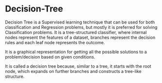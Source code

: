 # Decision-Tree

Decision Tree is a Supervised learning technique that can be used for both classification and Regression problems, but mostly it is preferred for solving Classification problems. It is a tree-structured classifier, where internal nodes represent the features of a dataset, branches represent the decision rules and each leaf node represents the outcome.

It is a graphical representation for getting all the possible solutions to a problem/decision based on given conditions.

It is called a decision tree because, similar to a tree, it starts with the root node, which expands on further branches and constructs a tree-like structure.
